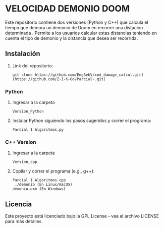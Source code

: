 # VELOCIDAD DEMONIO DOOM


Este repositorio contiene dos versiones (Python y C++) que calcula el tiempo que demora un demonio de Doom en recorrer una distacion determinada . Permite a los usuarios calcular estas distancias teniendo en cuenta el tipo de demonio y la distancia que desea ser recorrida.

## Instalación

1. Link del repositorio:
    ```
    git clone https://github.com/EngSebV/cod_damage_calcul.git](https://github.com/Z-I-K-Oo/Parcial-.git)
    ```
### Python
1. Ingresar a la carpeta 
    ```
   Version_Python
    ```
2. Instalar Python siguiendo los pasos sugeridos y correr el programa:
    ```
    Parcial 1 Algoritmos.py
    ```

### C++ Version
1. Ingresar a la carpeta
    ```
    Version_cpp
    ```
2. Copilar y correr el programa (e.g., g++):
    ```
    Parcial 1 Algoritmos.cpp
     ./demonio (En Linux/macOS)
   demonio.exe (En Windows)
    ```

## Licencia
Este proyecto está licenciado bajo la GPL License - vea el archivo LICENSE para más detalles.
